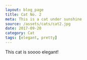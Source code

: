 ```yaml
---
layout: blog_page
title: Cat No. 2
meta: This is a cat under sunshine
source: /assets/cats/cat2.jpg
date: 2017-09-20
category: Cat
tags: [elegant, pretty]
---
```


This cat is soooo elegant!